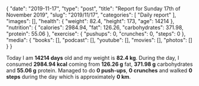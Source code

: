 {
    "date": "2019-11-17",
    "type": "post",
    "title": "Report for Sunday 17th of November 2019",
    "slug": "2019\/11\/17",
    "categories": [
        "Daily report"
    ],
    "images": [],
    "health": {
        "weight": 82.4,
        "height": 173,
        "age": 14214
    },
    "nutrition": {
        "calories": 2984.94,
        "fat": 126.26,
        "carbohydrates": 371.98,
        "protein": 55.06
    },
    "exercise": {
        "pushups": 0,
        "crunches": 0,
        "steps": 0
    },
    "media": {
        "books": [],
        "podcast": [],
        "youtube": [],
        "movies": [],
        "photos": []
    }
}

Today I am <strong>14214 days</strong> old and my weight is <strong>82.4 kg</strong>. During the day, I consumed <strong>2984.94 kcal</strong> coming from <strong>126.26 g</strong> fat, <strong>371.98 g</strong> carbohydrates and <strong>55.06 g</strong> protein. Managed to do <strong>0 push-ups</strong>, <strong>0 crunches</strong> and walked <strong>0 steps</strong> during the day which is approximately <strong>0 km</strong>.